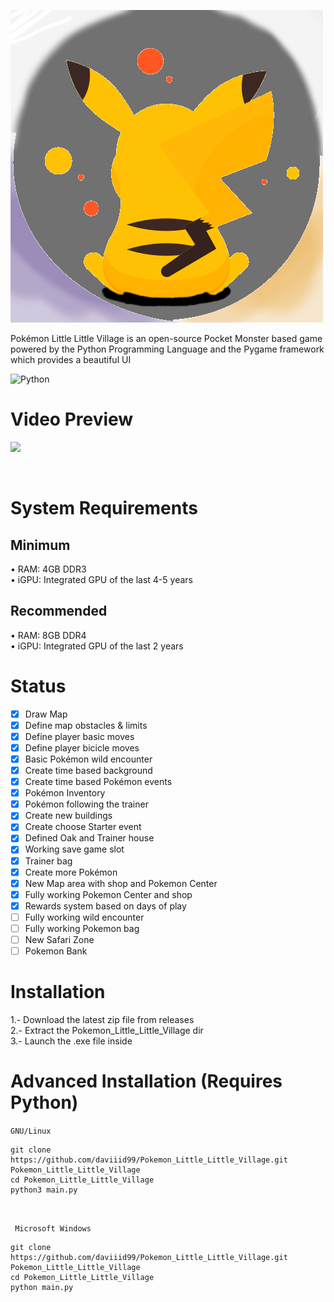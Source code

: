 <img src = "src/logo.png">  <br/>

Pokémon Little Little Village is an open-source Pocket Monster based game powered by the Python Programming Language and the Pygame framework which provides a beautiful UI


![Python](https://img.shields.io/badge/python-3670A0?style=for-the-badge&logo=python&logoColor=ffdd54) 
<br/>

# Video Preview

[![](https://github.com/daviiid99/Pokemon_Little_Little_Village/blob/main/src/1655734288617.gif)](https://youtu.be/inee8TJ1t-o)



<br/>

# System Requirements

## Minimum
• RAM: 4GB DDR3<br/>
• iGPU: Integrated GPU of the last 4-5 years

## Recommended
• RAM: 8GB DDR4<br/>
• iGPU: Integrated GPU of the last 2 years

# Status

- [x] Draw Map
- [x] Define map obstacles & limits
- [x] Define player basic moves
- [x] Define player bicicle moves
- [x] Basic Pokémon wild encounter
- [x] Create time based background
- [x] Create time based Pokémon events
- [x] Pokémon Inventory
- [x] Pokémon following the trainer
- [x] Create new buildings
- [x] Create choose Starter event
- [x] Defined Oak and Trainer house
- [x] Working save game slot
- [x] Trainer bag
- [x] Create more Pokémon
- [x] New Map area with shop and Pokemon Center
- [x] Fully working Pokemon Center and shop
- [x] Rewards system based on days of play
- [ ] Fully working wild encounter
- [ ] Fully working Pokemon bag
- [ ] New Safari Zone
- [ ] Pokemon Bank

# Installation 
1.- Download the latest zip file from releases<br/>
2.- Extract the Pokemon_Little_Little_Village dir <br/>
3.- Launch the .exe file inside

# Advanced Installation (Requires Python)

```GNU/Linux ```
```
git clone https://github.com/daviiid99/Pokemon_Little_Little_Village.git Pokemon_Little_Little_Village
cd Pokemon_Little_Little_Village
python3 main.py
```
<br/>

``` Microsoft Windows```
```
git clone https://github.com/daviiid99/Pokemon_Little_Little_Village.git Pokemon_Little_Little_Village
cd Pokemon_Little_Little_Village
python main.py
```
